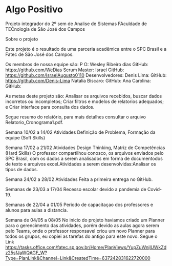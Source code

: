 # Algo Positivo
Projeto integrador do 2º sem de Analise de Sistemas
FAculdade de TECnologia de São José dos Campos 

Sobre o projeto

Este projeto é o resultado de uma parceria acadêmica entre o SPC Brasil e a Fatec de São José dos Campos.

Os membros de nossa equipe são:
    P O: Wesley Ribeiro dias
        GitHub: https://github.com/WeDias
    Scrum Master: Israel
        GitHub: https://github.com/IsraelAugusto0110
    Desenvolvedores:
    Denis Lima:
        GitHub: https://github.com/Denis-Lima
    Natalia Biscaro:
        GitHub:
    Ana Carolina:
        GitHub:

As metas deste projeto são:
    Analisar os arquivos recebidos, buscar dados incorretos ou incompletos;
    Criar filtros e modelos de relatorios adequados; e
    Criar interface para consulta dos dados. 

Segue resumo do relatório, para mais detalhes consultar o arquivo Relatorio_Cronograma1.pdf.

Semana 10/02 a 14/02
Atividades
Definição de Problema, Formação da equipe (Soft Skills)

Semana 17/02 a 21/02
Atividades
Design Thinking, Matriz de Competências (Hard Skills)
O professor compartilhou conosco, os arquivos enviados pelo SPC Brasil, com os dados a serem analisados em forma de documentodos de texto e arquivos excel.Atividades a serem desenvolvidas:Analisar os tipos de dados.

Semana 24/02 a 28/02
Atividades
Feita a primeira entrega no GitHub.

Semanas de 23/03 a 17/04
Recesso escolar devido a pandemia de Covid-19.

Semanas de 22/04 a 01/05
Periodo de capacitaçao dos professores e alunos para aulas a distancia.

Semana de 04/05 a 08/05
No inicio do projeto haviamos criado um Planner para o gerencimento das atividades, porém devido as aulas agora serem pelo Teams, onde o professor responsavel criou um novo Planner para todos os grupos, eu copiei as tarefas do antigo para este novo. Segue o Link
https://tasks.office.com/fatec.sp.gov.br/Home/PlanViews/YupZuWnjlUWkZdz25sfJaWQAGF_W?Type=PlanLink&Channel=Link&CreatedTime=637242831622720000
